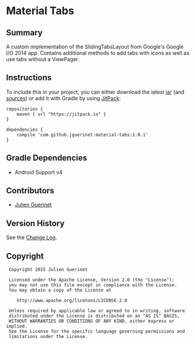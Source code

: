 # Material Tabs

## Summary
A custom implementation of the SlidingTabsLayout from Google's Google I/O 2014 app.
Contains additional methods to add tabs with icons as well as use tabs without a ViewPager.

## Instructions
To include this in your project, you can either download the latest [jar][1] (and [sources][2])
or add it with Gradle by using [JitPack][3]:

    repositories {
        maven { url "https://jitpack.io" }
    }

	dependencies {
	    compile 'com.github.jguerinet:material-tabs:1.0.1'
	}

[1]:https://github.com/jguerinet/material-tabs/releases/download/2.0.0/material-tabs-2.0.0.jar
[2]:https://github.com/jguerinet/material-tabs/releases/download/2.0.0/material-tabs-2.0.0-sources.jar
[3]:https://jitpack.io

## Gradle Dependencies
* Android Support v4

## Contributors
* [Julien Guerinet](https://github.com/jguerinet)

## Version History
See the [Change Log](CHANGELOG.md).

## Copyright
	 Copyright 2015 Julien Guerinet

	 Licensed under the Apache License, Version 2.0 (the "License");
	 you may not use this file except in compliance with the License.
	 You may obtain a copy of the License at

	    http://www.apache.org/licenses/LICENSE-2.0

	 Unless required by applicable law or agreed to in writing, software
	 distributed under the License is distributed on an "AS IS" BASIS,
	 WITHOUT WARRANTIES OR CONDITIONS OF ANY KIND, either express or implied.
	 See the License for the specific language governing permissions and
	 limitations under the License.